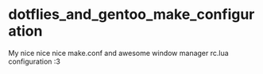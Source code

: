 # dotflies_and_gentoo_make_configuration
My nice nice nice make.conf and awesome window manager rc.lua configuration :3
